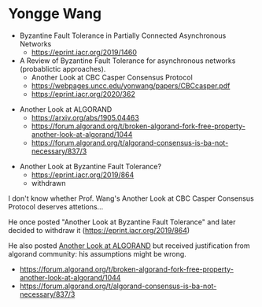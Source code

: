 # Yongge Wang

+ Byzantine Fault Tolerance in Partially Connected Asynchronous Networks
	+ https://eprint.iacr.org/2019/1460
+ A Review of Byzantine Fault Tolerance for asynchronous networks (probablictic approaches).
    + Another Look at CBC Casper Consensus Protocol
    + https://webpages.uncc.edu/yonwang/papers/CBCcasper.pdf
    + https://eprint.iacr.org/2020/362
- Another Look at ALGORAND
    - https://arxiv.org/abs/1905.04463
    - https://forum.algorand.org/t/broken-algorand-fork-free-property-another-look-at-algorand/1044
    - https://forum.algorand.org/t/algorand-consensus-is-ba-not-necessary/837/3
* Another Look at Byzantine Fault Tolerance?
    + https://eprint.iacr.org/2019/864
    - withdrawn

I don't know whether Prof. Wang's 
Another Look at CBC Casper Consensus Protocol
deserves attetions...

He once posted "Another Look at Byzantine Fault Tolerance" and later decided to withdraw it (https://eprint.iacr.org/2019/864)

He also posted [Another Look at ALGORAND](https://arxiv.org/abs/1905.04463) but received justification from algorand community: his assumptions might be wrong.
- https://forum.algorand.org/t/broken-algorand-fork-free-property-another-look-at-algorand/1044
- https://forum.algorand.org/t/algorand-consensus-is-ba-not-necessary/837/3
